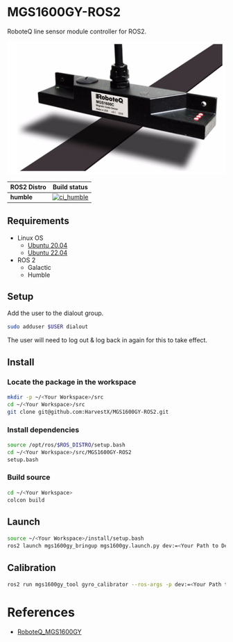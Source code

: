 # MGS1600GY-ROS2
RoboteQ line sensor module controller for ROS2.

![Image](./media/MGS1600GY.png)


| ROS2 Distro  | Build status                                                                                                                                                                           |
| ------------ | -------------------------------------------------------------------------------------------------------------------------------------------------------------------------------------- |
| **humble**   | [![ci_humble](https://github.com/HarvestX/MGS1600GY-ROS2/actions/workflows/ci_humble.yml/badge.svg)](https://github.com/HarvestX/MGS1600GY-ROS2/actions/workflows/ci_humble.yml)       |

## Requirements
- Linux OS
  - [Ubuntu 20.04](https://releases.ubuntu.com/20.04/)
  - [Ubuntu 22.04](https://releases.ubuntu.com/22.04/)
- ROS 2
  - Galactic
  - Humble

## Setup
Add the user to the dialout group.

```bash
sudo adduser $USER dialout
```

The user will need to log out & log back in again for this to take effect.

## Install
### Locate the package in the workspace
```bash
mkdir -p ~/<Your Workspace>/src
cd ~/<Your Workspace>/src
git clone git@github.com:HarvestX/MGS1600GY-ROS2.git
```

### Install dependencies
```bash
source /opt/ros/$ROS_DISTRO/setup.bash
cd ~/<Your Workspace>/src/MGS1600GY-ROS2
setup.bash
```

### Build source
```bash
cd ~/<Your Workspace>
colcon build
```

## Launch
```bash
source ~/<Your Workspace>/install/setup.bash
ros2 launch mgs1600gy_bringup mgs1600gy.launch.py dev:=<Your Path to Device>
```

## Calibration
```bash
ros2 run mgs1600gy_tool gyro_calibrator --ros-args -p dev:=<Your Path to Device>
```

# References
- [RoboteQ_MGS1600GY](https://www.roboteq.com/products/navigation-sensors/line-following-sensors/mgs1600cgy-magnetic-sensor-with-gyroscope-detail)
